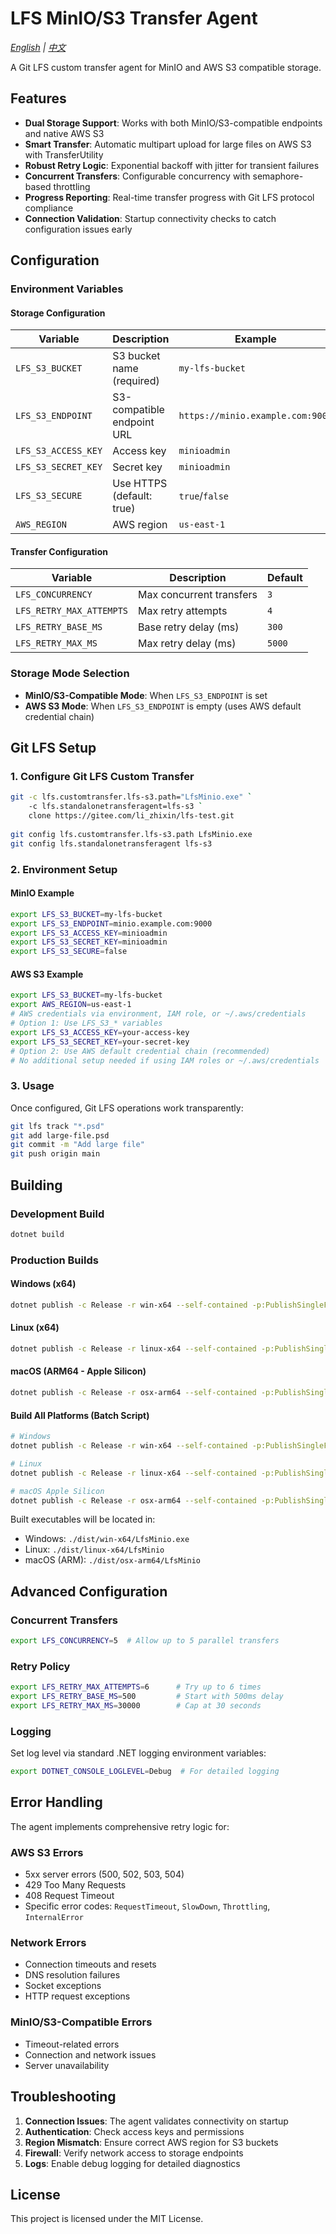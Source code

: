 # LFS MinIO/S3 Transfer Agent

*[English](README.md) | [中文](README.zh.md)*

A Git LFS custom transfer agent for MinIO and AWS S3 compatible storage.

## Features

- **Dual Storage Support**: Works with both MinIO/S3-compatible endpoints and native AWS S3
- **Smart Transfer**: Automatic multipart upload for large files on AWS S3 with TransferUtility
- **Robust Retry Logic**: Exponential backoff with jitter for transient failures
- **Concurrent Transfers**: Configurable concurrency with semaphore-based throttling
- **Progress Reporting**: Real-time transfer progress with Git LFS protocol compliance
- **Connection Validation**: Startup connectivity checks to catch configuration issues early

## Configuration

### Environment Variables

#### Storage Configuration

| Variable | Description | Example |
|----------|-------------|----------|
| `LFS_S3_BUCKET` | S3 bucket name (required) | `my-lfs-bucket` |
| `LFS_S3_ENDPOINT` | S3-compatible endpoint URL | `https://minio.example.com:9000` |
| `LFS_S3_ACCESS_KEY` | Access key | `minioadmin` |
| `LFS_S3_SECRET_KEY` | Secret key | `minioadmin` |
| `LFS_S3_SECURE` | Use HTTPS (default: true) | `true`/`false` |
| `AWS_REGION` | AWS region | `us-east-1` |

#### Transfer Configuration

| Variable | Description | Default |
|----------|-------------|---------|
| `LFS_CONCURRENCY` | Max concurrent transfers | `3` |
| `LFS_RETRY_MAX_ATTEMPTS` | Max retry attempts | `4` |
| `LFS_RETRY_BASE_MS` | Base retry delay (ms) | `300` |
| `LFS_RETRY_MAX_MS` | Max retry delay (ms) | `5000` |

### Storage Mode Selection

- **MinIO/S3-Compatible Mode**: When `LFS_S3_ENDPOINT` is set
- **AWS S3 Mode**: When `LFS_S3_ENDPOINT` is empty (uses AWS default credential chain)

## Git LFS Setup

### 1. Configure Git LFS Custom Transfer

```bash
git -c lfs.customtransfer.lfs-s3.path="LfsMinio.exe" `
    -c lfs.standalonetransferagent=lfs-s3 `
    clone https://gitee.com/li_zhixin/lfs-test.git
    
git config lfs.customtransfer.lfs-s3.path LfsMinio.exe
git config lfs.standalonetransferagent lfs-s3
```

### 2. Environment Setup

#### MinIO Example
```bash
export LFS_S3_BUCKET=my-lfs-bucket
export LFS_S3_ENDPOINT=minio.example.com:9000
export LFS_S3_ACCESS_KEY=minioadmin
export LFS_S3_SECRET_KEY=minioadmin
export LFS_S3_SECURE=false
```

#### AWS S3 Example
```bash
export LFS_S3_BUCKET=my-lfs-bucket
export AWS_REGION=us-east-1
# AWS credentials via environment, IAM role, or ~/.aws/credentials
# Option 1: Use LFS_S3_* variables
export LFS_S3_ACCESS_KEY=your-access-key
export LFS_S3_SECRET_KEY=your-secret-key
# Option 2: Use AWS default credential chain (recommended)
# No additional setup needed if using IAM roles or ~/.aws/credentials
```

### 3. Usage

Once configured, Git LFS operations work transparently:

```bash
git lfs track "*.psd"
git add large-file.psd
git commit -m "Add large file"
git push origin main
```

## Building

### Development Build
```bash
dotnet build
```

### Production Builds

#### Windows (x64)
```bash
dotnet publish -c Release -r win-x64 --self-contained -p:PublishSingleFile=true
```

#### Linux (x64)
```bash
dotnet publish -c Release -r linux-x64 --self-contained -p:PublishSingleFile=true
```

#### macOS (ARM64 - Apple Silicon)
```bash
dotnet publish -c Release -r osx-arm64 --self-contained -p:PublishSingleFile=true
```

#### Build All Platforms (Batch Script)
```bash
# Windows
dotnet publish -c Release -r win-x64 --self-contained -p:PublishSingleFile=true -o ./dist/win-x64

# Linux
dotnet publish -c Release -r linux-x64 --self-contained -p:PublishSingleFile=true -o ./dist/linux-x64

# macOS Apple Silicon
dotnet publish -c Release -r osx-arm64 --self-contained -p:PublishSingleFile=true -o ./dist/osx-arm64
```

Built executables will be located in:
- Windows: `./dist/win-x64/LfsMinio.exe`
- Linux: `./dist/linux-x64/LfsMinio`
- macOS (ARM): `./dist/osx-arm64/LfsMinio`

## Advanced Configuration

### Concurrent Transfers
```bash
export LFS_CONCURRENCY=5  # Allow up to 5 parallel transfers
```

### Retry Policy
```bash
export LFS_RETRY_MAX_ATTEMPTS=6      # Try up to 6 times
export LFS_RETRY_BASE_MS=500         # Start with 500ms delay
export LFS_RETRY_MAX_MS=30000        # Cap at 30 seconds
```

### Logging
Set log level via standard .NET logging environment variables:
```bash
export DOTNET_CONSOLE_LOGLEVEL=Debug  # For detailed logging
```

## Error Handling

The agent implements comprehensive retry logic for:

### AWS S3 Errors
- 5xx server errors (500, 502, 503, 504)
- 429 Too Many Requests
- 408 Request Timeout
- Specific error codes: `RequestTimeout`, `SlowDown`, `Throttling`, `InternalError`

### Network Errors
- Connection timeouts and resets
- DNS resolution failures  
- Socket exceptions
- HTTP request exceptions

### MinIO/S3-Compatible Errors
- Timeout-related errors
- Connection and network issues
- Server unavailability

## Troubleshooting

1. **Connection Issues**: The agent validates connectivity on startup
2. **Authentication**: Check access keys and permissions
3. **Region Mismatch**: Ensure correct AWS region for S3 buckets
4. **Firewall**: Verify network access to storage endpoints
5. **Logs**: Enable debug logging for detailed diagnostics

## License

This project is licensed under the MIT License.